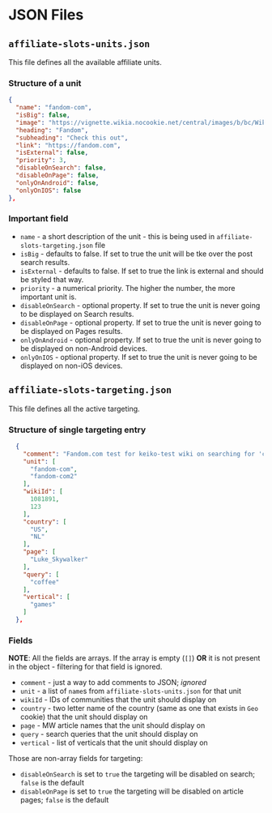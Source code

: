 # JSON Files

## `affiliate-slots-units.json`

This file defines all the available affiliate units.

### Structure of a unit

```json
{
  "name": "fandom-com",
  "isBig": false,
  "image": "https://vignette.wikia.nocookie.net/central/images/b/bc/Wiki.png/revision/latest?cb=20180423162614",
  "heading": "Fandom",
  "subheading": "Check this out",
  "link": "https://fandom.com",
  "isExternal": false,
  "priority": 3,
  "disableOnSearch": false,
  "disableOnPage": false,
  "onlyOnAndroid": false,
  "onlyOnIOS": false
},
```

### Important field

* `name` -  a short description of the unit - this is being used in `affiliate-slots-targeting.json` file
* `isBig` - defaults to false. If set to true the unit will be tke over the post search results.
* `isExternal` - defaults to false. If set to true the link is external and should be styled that way.
* `priority` - a numerical priority. The higher the number, the more important unit is.
* `disableOnSearch` - optional property. If set to true the unit is never going to be displayed on Search results.
* `disableOnPage` - optional property. If set to true the unit is never going to be displayed on Pages results.
* `onlyOnAndroid` - optional property. If set to true the unit is never going to be displayed on non-Android devices.
* `onlyOnIOS` - optional property. If set to true the unit is never going to be displayed on non-iOS devices.

## `affiliate-slots-targeting.json`

This file defines all the active targeting.

### Structure of single targeting entry

```json
  {
    "comment": "Fandom.com test for keiko-test wiki on searching for 'coffee'",
    "unit": [
      "fandom-com",
      "fandom-com2"
    ],
    "wikiId": [
      1081891,
      123
    ],
    "country": [
      "US",
      "NL"
    ],
    "page": [
      "Luke_Skywalker"
    ],
    "query": [
      "coffee"
    ],
    "vertical": [
      "games"
    ]
  },
```

### Fields

**NOTE**: All the fields are arrays. If the array is empty (`[]`) **OR** it is not present in the object - filtering for that field is ignored.

* `comment` - just a way to add comments to JSON; _ignored_
* `unit` - a list of `name`s from `affiliate-slots-units.json` for that unit
* `wikiId` - IDs of communities that the unit should display on
* `country` - two letter name of the country (same as one that exists in `Geo` cookie) that the unit should display on
* `page` - MW article names that the unit should display on
* `query` - search queries that the unit should display on
* `vertical` - list of verticals that the unit should display on

Those are non-array fields for targeting:

* `disableOnSearch` is set to `true` the targeting will be disabled on search; `false` is the default
* `disableOnPage` is set to `true` the targeting will be disabled on article pages; `false` is the default
